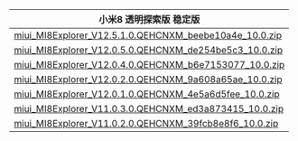 | 小米8 透明探索版  稳定版    |
| ---- |
| [miui_MI8Explorer_V12.5.1.0.QEHCNXM_beebe10a4e_10.0.zip](https://bigota.d.miui.com/V12.5.1.0.QEHCNXM/miui_MI8Explorer_V12.5.1.0.QEHCNXM_beebe10a4e_10.0.zip)    |
| [miui_MI8Explorer_V12.0.5.0.QEHCNXM_de254be5c3_10.0.zip](https://bigota.d.miui.com/V12.0.5.0.QEHCNXM/miui_MI8Explorer_V12.0.5.0.QEHCNXM_de254be5c3_10.0.zip)    |
| [miui_MI8Explorer_V12.0.4.0.QEHCNXM_b6e7153077_10.0.zip](https://bigota.d.miui.com/V12.0.4.0.QEHCNXM/miui_MI8Explorer_V12.0.4.0.QEHCNXM_b6e7153077_10.0.zip)    |
| [miui_MI8Explorer_V12.0.2.0.QEHCNXM_9a608a65ae_10.0.zip](https://bigota.d.miui.com/V12.0.2.0.QEHCNXM/miui_MI8Explorer_V12.0.2.0.QEHCNXM_9a608a65ae_10.0.zip)    |
| [miui_MI8Explorer_V12.0.1.0.QEHCNXM_4e5a6d5fee_10.0.zip](https://bigota.d.miui.com/V12.0.1.0.QEHCNXM/miui_MI8Explorer_V12.0.1.0.QEHCNXM_4e5a6d5fee_10.0.zip)    |
| [miui_MI8Explorer_V11.0.3.0.QEHCNXM_ed3a873415_10.0.zip](https://bigota.d.miui.com/V11.0.3.0.QEHCNXM/miui_MI8Explorer_V11.0.3.0.QEHCNXM_ed3a873415_10.0.zip)    |
| [miui_MI8Explorer_V11.0.2.0.QEHCNXM_39fcb8e8f6_10.0.zip](https://bigota.d.miui.com/V11.0.2.0.QEHCNXM/miui_MI8Explorer_V11.0.2.0.QEHCNXM_39fcb8e8f6_10.0.zip)    |
